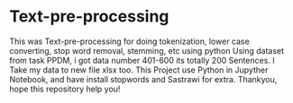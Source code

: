 # Text-pre-processing
This was Text-pre-processing for doing tokenization, lower case converting, stop word removal, stemming, etc using python
Using dataset from task PPDM, i got data number 401-600 its totally 200 Sentences.
I Take my data to new file xlsx too.
This Project use Python in Jupyther Notebook, and have install stopwords and Sastrawi for extra.
Thankyou, hope this repository help you!
